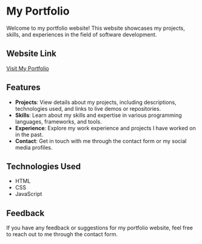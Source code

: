
# My Portfolio

Welcome to my portfolio website! This website showcases my projects, skills, and experiences in the field of software development.

## Website Link
[Visit My Portfolio](https://shammisk.github.io/portfolio_example/)

## Features
- **Projects**: View details about my projects, including descriptions, technologies used, and links to live demos or repositories.
- **Skills**: Learn about my skills and expertise in various programming languages, frameworks, and tools.
- **Experience**: Explore my work experience and projects I have worked on in the past.
- **Contact**: Get in touch with me through the contact form or my social media profiles.

## Technologies Used
- HTML
- CSS
- JavaScript

## Feedback
If you have any feedback or suggestions for my portfolio website, feel free to reach out to me through the contact form.


